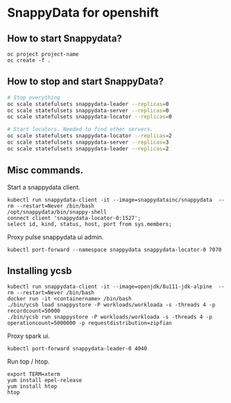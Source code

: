 # SnappyData for openshift

## How to start Snappydata?

```
oc project project-name
oc create -f .
```

## How to stop and start SnappyData?

```bash
# Stop everything
oc scale statefulsets snappydata-leader --replicas=0
oc scale statefulsets snappydata-server --replicas=0
oc scale statefulsets snappydata-locator --replicas=0

# Start locators. Needed to find other servers.
oc scale statefulsets snappydata-locator --replicas=2
oc scale statefulsets snappydata-server --replicas=3
oc scale statefulsets snappydata-leader --replicas=2
```

## Misc commands.

Start a snappydata client.

```
kubectl run snappydata-client -it --image=snappydatainc/snappydata  --rm --restart=Never /bin/bash
/opt/snappydata/bin/snappy-shell
connect client 'snappydata-locator-0:1527';
select id, kind, status, host, port from sys.members;
```

Proxy pulse snappydata ui admin.

```
kubectl port-forward --namespace snappydata snappydata-locator-0 7070
```

## Installing ycsb

```
kubectl run snappydata-client -it --image=openjdk/8u111-jdk-alpine  --rm --restart=Never /bin/bash
docker run -it <containername> /bin/bash
./bin/ycsb load snappystore -P workloads/workloada -s -threads 4 -p recordcount=50000
./bin/ycsb run snappystore -P workloads/workloada -s -threads 4 -p operationcount=5000000 -p requestdistribution=zipfian
```

Proxy spark ui.

```
kubectl port-forward snappydata-leader-0 4040
```

Run top / htop.

```
export TERM=xterm
yum install epel-release
yum install htop
htop
```
